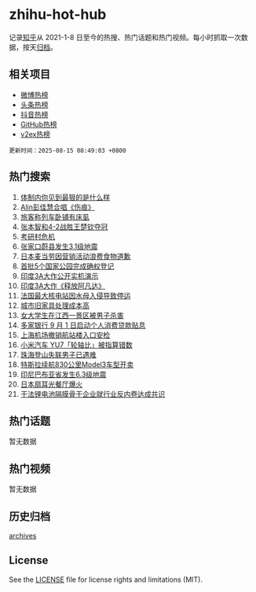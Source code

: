 # zhihu-hot-hub

记录[知乎](https://www.zhihu.com/)从 2021-1-8 日至今的热搜、热门话题和热门视频。每小时抓取一次数据，按天[归档](archives)。

## 相关项目

- [微博热榜](https://github.com/snaildev/weibo-hot-hub)
- [头条热榜](https://github.com/snaildev/toutiao-hot-hub)
- [抖音热榜](https://github.com/snaildev/douyin-hot-hub)
- [GitHub热榜](https://github.com/snaildev/github-hot-hub)
- [v2ex热榜](https://github.com/snaildev/v2ex-hot-hub)


`更新时间：2025-08-15 08:49:03 +0800`

## 热门搜索

1. [体制内你见到最狠的是什么样](https://www.zhihu.com/search?q=%E4%BD%93%E5%88%B6%E5%86%85%E4%BD%A0%E8%A7%81%E5%88%B0%E6%9C%80%E7%8B%A0%E7%9A%84%E6%98%AF%E4%BB%80%E4%B9%88%E6%A0%B7)
1. [Alin彭佳慧合唱《伤痕》](https://www.zhihu.com/search?q=Alin%E5%BD%AD%E4%BD%B3%E6%85%A7%E5%90%88%E5%94%B1%E3%80%8A%E4%BC%A4%E7%97%95%E3%80%8B)
1. [旅客称列车卧铺有床虱](https://www.zhihu.com/search?q=%E6%97%85%E5%AE%A2%E7%A7%B0%E5%88%97%E8%BD%A6%E5%8D%A7%E9%93%BA%E6%9C%89%E5%BA%8A%E8%99%B1)
1. [张本智和4-2战胜王楚钦夺冠](https://www.zhihu.com/search?q=%E5%BC%A0%E6%9C%AC%E6%99%BA%E5%92%8C4-2%E6%88%98%E8%83%9C%E7%8E%8B%E6%A5%9A%E9%92%A6%E5%A4%BA%E5%86%A0)
1. [考研村危机](https://www.zhihu.com/search?q=%E8%80%83%E7%A0%94%E6%9D%91%E5%8D%B1%E6%9C%BA)
1. [张家口蔚县发生3.1级地震](https://www.zhihu.com/search?q=%E5%BC%A0%E5%AE%B6%E5%8F%A3%E8%94%9A%E5%8E%BF%E5%8F%91%E7%94%9F3.1%E7%BA%A7%E5%9C%B0%E9%9C%87)
1. [日本麦当劳因营销活动浪费食物道歉](https://www.zhihu.com/search?q=%E6%97%A5%E6%9C%AC%E9%BA%A6%E5%BD%93%E5%8A%B3%E5%9B%A0%E8%90%A5%E9%94%80%E6%B4%BB%E5%8A%A8%E6%B5%AA%E8%B4%B9%E9%A3%9F%E7%89%A9%E9%81%93%E6%AD%89)
1. [首批5个国家公园完成确权登记](https://www.zhihu.com/search?q=%E9%A6%96%E6%89%B95%E4%B8%AA%E5%9B%BD%E5%AE%B6%E5%85%AC%E5%9B%AD%E5%AE%8C%E6%88%90%E7%A1%AE%E6%9D%83%E7%99%BB%E8%AE%B0)
1. [印度3A大作公开实机演示](https://www.zhihu.com/search?q=%E5%8D%B0%E5%BA%A63A%E5%A4%A7%E4%BD%9C%E5%85%AC%E5%BC%80%E5%AE%9E%E6%9C%BA%E6%BC%94%E7%A4%BA)
1. [印度3A大作《释放阿凡达》](https://www.zhihu.com/search?q=%E5%8D%B0%E5%BA%A63A%E5%A4%A7%E4%BD%9C%E3%80%8A%E9%87%8A%E6%94%BE%E9%98%BF%E5%87%A1%E8%BE%BE%E3%80%8B)
1. [法国最大核电站因水母入侵导致停运](https://www.zhihu.com/search?q=%E6%B3%95%E5%9B%BD%E6%9C%80%E5%A4%A7%E6%A0%B8%E7%94%B5%E7%AB%99%E5%9B%A0%E6%B0%B4%E6%AF%8D%E5%85%A5%E4%BE%B5%E5%AF%BC%E8%87%B4%E5%81%9C%E8%BF%90)
1. [城市旧家具处理成本高](https://www.zhihu.com/search?q=%E5%9F%8E%E5%B8%82%E6%97%A7%E5%AE%B6%E5%85%B7%E5%A4%84%E7%90%86%E6%88%90%E6%9C%AC%E9%AB%98)
1. [女大学生在江西一景区被男子杀害](https://www.zhihu.com/search?q=%E5%A5%B3%E5%A4%A7%E5%AD%A6%E7%94%9F%E5%9C%A8%E6%B1%9F%E8%A5%BF%E4%B8%80%E6%99%AF%E5%8C%BA%E8%A2%AB%E7%94%B7%E5%AD%90%E6%9D%80%E5%AE%B3)
1. [多家银行 9 月 1 日启动个人消费贷款贴息](https://www.zhihu.com/search?q=%E5%A4%9A%E5%AE%B6%E9%93%B6%E8%A1%8C%209%20%E6%9C%88%201%20%E6%97%A5%E5%90%AF%E5%8A%A8%E4%B8%AA%E4%BA%BA%E6%B6%88%E8%B4%B9%E8%B4%B7%E6%AC%BE%E8%B4%B4%E6%81%AF)
1. [上海机场撤销航站楼入口安检](https://www.zhihu.com/search?q=%E4%B8%8A%E6%B5%B7%E6%9C%BA%E5%9C%BA%E6%92%A4%E9%94%80%E8%88%AA%E7%AB%99%E6%A5%BC%E5%85%A5%E5%8F%A3%E5%AE%89%E6%A3%80)
1. [小米汽车 YU7「轮轴比」被指算错数](https://www.zhihu.com/search?q=%E5%B0%8F%E7%B1%B3%E6%B1%BD%E8%BD%A6%20YU7%E3%80%8C%E8%BD%AE%E8%BD%B4%E6%AF%94%E3%80%8D%E8%A2%AB%E6%8C%87%E7%AE%97%E9%94%99%E6%95%B0)
1. [珠海登山失联男子已遇难](https://www.zhihu.com/search?q=%E7%8F%A0%E6%B5%B7%E7%99%BB%E5%B1%B1%E5%A4%B1%E8%81%94%E7%94%B7%E5%AD%90%E5%B7%B2%E9%81%87%E9%9A%BE)
1. [特斯拉续航830公里Model3车型开卖](https://www.zhihu.com/search?q=%E7%89%B9%E6%96%AF%E6%8B%89%E7%BB%AD%E8%88%AA830%E5%85%AC%E9%87%8CModel3%E8%BD%A6%E5%9E%8B%E5%BC%80%E5%8D%96)
1. [印尼巴布亚省发生6.3级地震](https://www.zhihu.com/search?q=%E5%8D%B0%E5%B0%BC%E5%B7%B4%E5%B8%83%E4%BA%9A%E7%9C%81%E5%8F%91%E7%94%9F6.3%E7%BA%A7%E5%9C%B0%E9%9C%87)
1. [日本扇耳光餐厅爆火](https://www.zhihu.com/search?q=%E6%97%A5%E6%9C%AC%E6%89%87%E8%80%B3%E5%85%89%E9%A4%90%E5%8E%85%E7%88%86%E7%81%AB)
1. [干法锂电池隔膜骨干企业就行业反内卷达成共识](https://www.zhihu.com/search?q=%E5%B9%B2%E6%B3%95%E9%94%82%E7%94%B5%E6%B1%A0%E9%9A%94%E8%86%9C%E9%AA%A8%E5%B9%B2%E4%BC%81%E4%B8%9A%E5%B0%B1%E8%A1%8C%E4%B8%9A%E5%8F%8D%E5%86%85%E5%8D%B7%E8%BE%BE%E6%88%90%E5%85%B1%E8%AF%86)

## 热门话题

暂无数据

## 热门视频

暂无数据

## 历史归档

[archives](archives)

## License

See the [LICENSE](LICENSE) file for license rights and limitations (MIT).
